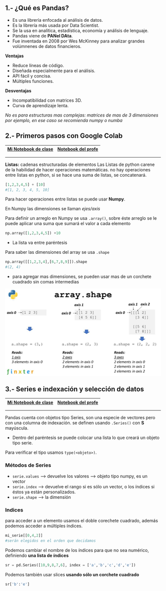 ## 1.- ¿Qué es Pandas?

* Es una librería enfocada al análisis de datos.
* Es la librería más usada por Data Scientist.
* Se la usa en analítica, estadística, economía y análisis de lenguaje.
* Pandas viene de **PANel DAta**.
* Fue inventada en 2008 por Wes McKinney para analizar grandes volúmnenes de datos financieros.

**Ventajas** 
* Reduce líneas de código.
* Diseñada especialmente para el análisis.
* API fácil y concisa.
* Múltiples funciones.
  
**Desventajas**
* Incompatibilidad con matrices 3D.
* Curva de aprendizaje lenta.

_No es para estructuras mas complejas: matrices de mas de 3 dimensiones por ejemplo, en ese caso se recomienda numpy o numba_



## 2.- Primeros pasos con Google Colab

|[Mi Notebook de clase](My_notebooks/02_primeros_pasos.ipynb)  |  [Notebook del profe](/Notebooks/01_primeros_pasos.ipynb) |
|---------| ----:|

---


**Listas:** cadenas estructuradas de elementos
Las Listas de python carene de la habilidad de hacer operaciones matemáticas. no hay operaciones entre listas en python, si se hace una suma de listas, se concatenará. 
```python
[1,2,3,4,5] + [10]
#[1, 2, 3, 4, 5, 10]
```

Para hacer operaciones entre listas se puede usar **Numpy**.

En Numpy las dimensiones se llaman _ejes/axis_

Para definir un arreglo en Numpy se usa `.array()`, sobre éste arreglo se le puede aplicar una suma que sumará el valor a cada elemento 

```python
np.array([1,2,3,4,5]) +10
```
- La lista va entre paréntesis

Para saber las dimensiones del array se usa `.shape`

```python
np.array([[1,2,3,4],[6,7,8,9]]).shape
#(2, 4)
```
- para agregar mas dimensiones, se pueden usar mas de un corchete cuadrado sin comas intermedias

<img src="../images/02_01.jpg" alt="shape" align="center"/>


## 3.- Series e indexación y selección de datos

|[Mi Notebook de clase](My_notebooks/03_series.ipynb)  |  [Notebook del profe](/Notebooks/01_primeros_pasos.ipynb) |
|---------| ----:|

---


Pandas cuenta con objetos tipo Series, son una especie de vectores pero con una columna de indexación. se definen usando `.Series()` con **S** mayúscula.

* Dentro del paréntesis se puede colocar una lista lo que creará un objeto tipo serie.

Para verificar el tipo usamos `type(<objeto>)`.

### Métodos de Series


- `serie.values` --> devuelve los valores --> objeto tipo numpy, es un vector
- `serie.index` --> devuelve el rango si es sólo un vector, o los índices si éstos ya están personalizados.
- `serie.shape` --> la dimensión

### Indices

para acceder a un elemento usamos el doble corechete cuadrado, además podemos acceder a múltiples índices.

```python
mi_serie[[0,4,2]]
#serán elegidos en el orden que decidamos
```

Podemos cambiar el nombre de los índices para que no sea numérico, definiendo **una lista de índices**

```python
sr = pd.Series([10,9,8,7,6], index = ['a','b','c','d','e'])
```

Podemos también usar slices **usando sólo un corchete cuadrado**

```python
sr['b':'e']
```


